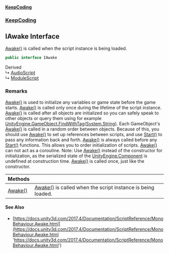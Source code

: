 #### [KeepCoding](index.md 'index')
### [KeepCoding](KeepCoding.md 'KeepCoding')
## IAwake Interface
[Awake()](IAwake.Awake().md 'KeepCoding.IAwake.Awake()') is called when the script instance is being loaded.  
            
```csharp
public interface IAwake
```

Derived  
&#8627; [AudioScript](AudioScript.md 'KeepCoding.AudioScript')  
&#8627; [ModuleScript](ModuleScript.md 'KeepCoding.ModuleScript')  
### Remarks
[Awake()](IAwake.Awake().md 'KeepCoding.IAwake.Awake()') is used to initialize any variables or game state before the game starts. [Awake()](IAwake.Awake().md 'KeepCoding.IAwake.Awake()') is called only once during the lifetime of the script instance. [Awake()](IAwake.Awake().md 'KeepCoding.IAwake.Awake()') is called after all objects are initialized so you can safely speak to other objects or query them using for example [UnityEngine.GameObject.FindWithTag(System.String)](https://docs.microsoft.com/en-us/dotnet/api/UnityEngine.GameObject.FindWithTag#UnityEngine_GameObject_FindWithTag_System_String_ 'UnityEngine.GameObject.FindWithTag(System.String)'). Each GameObject's [Awake()](IAwake.Awake().md 'KeepCoding.IAwake.Awake()') is called in a random order between objects. Because of this, you should use [Awake()](IAwake.Awake().md 'KeepCoding.IAwake.Awake()') to set up references between scripts, and use [Start()](IStart.Start().md 'KeepCoding.IStart.Start()') to pass any information back and forth. [Awake()](IAwake.Awake().md 'KeepCoding.IAwake.Awake()') is always called before any [Start()](IStart.Start().md 'KeepCoding.IStart.Start()') functions. This allows you to order initialization of scripts. [Awake()](IAwake.Awake().md 'KeepCoding.IAwake.Awake()') can not act as a coroutine. Note: Use [Awake()](IAwake.Awake().md 'KeepCoding.IAwake.Awake()') instead of the constructor for initialization, as the serialized state of the [UnityEngine.Component](https://docs.microsoft.com/en-us/dotnet/api/UnityEngine.Component 'UnityEngine.Component') is undefined at construction time. [Awake()](IAwake.Awake().md 'KeepCoding.IAwake.Awake()') is called once, just like the constructor.  
            

| Methods | |
| :--- | :--- |
| [Awake()](IAwake.Awake().md 'KeepCoding.IAwake.Awake()') | [Awake()](IAwake.Awake().md 'KeepCoding.IAwake.Awake()') is called when the script instance is being loaded.<br/>             |
#### See Also
- [https://docs.unity3d.com/2017.4/Documentation/ScriptReference/MonoBehaviour.Awake.html](https://docs.unity3d.com/2017.4/Documentation/ScriptReference/MonoBehaviour.Awake.html 'https://docs.unity3d.com/2017.4/Documentation/ScriptReference/MonoBehaviour.Awake.html')
